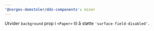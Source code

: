 ```yaml
---
'@norges-domstoler/dds-components': minor
---
```


Utvider `background` prop i `<Paper>` til å støtte `'surface-field-disabled'`.
